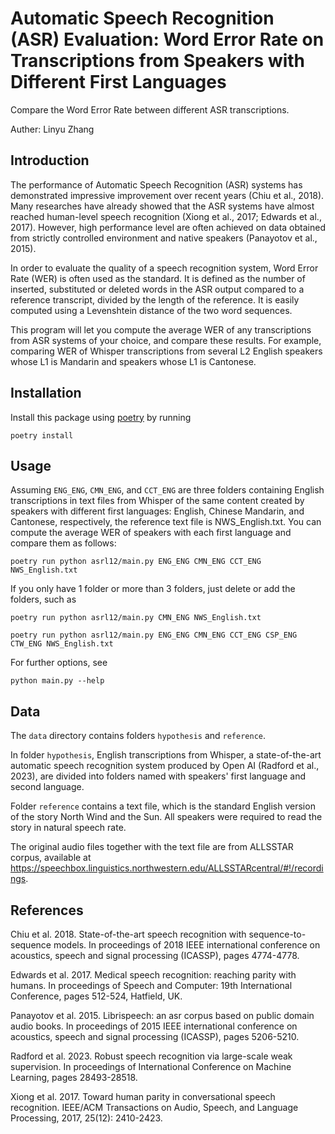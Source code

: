 # Automatic Speech Recognition (ASR) Evaluation: Word Error Rate on Transcriptions from Speakers with Different First Languages

Compare the Word Error Rate between different ASR transcriptions.

Auther: Linyu Zhang

## Introduction

The performance of Automatic Speech Recognition (ASR) systems has demonstrated impressive improvement over recent years (Chiu et al., 2018). Many researches have already showed that the ASR systems have almost reached human-level speech recognition (Xiong et al., 2017; Edwards et al., 2017). However, high performance level are often achieved on data obtained from strictly controlled environment and native speakers (Panayotov et al., 2015). 

In order to evaluate the quality of a speech recognition system, Word Error Rate (WER) is often used as the standard. It is defined as the number of inserted, substituted or deleted words in the ASR output compared to a reference transcript, divided by the length of the reference. It is easily computed using a Levenshtein distance of the two word sequences. 

This program will let you compute the average WER of any transcriptions from ASR systems of your choice, and compare these results. For example, comparing WER of Whisper transcriptions from several L2 English speakers whose L1 is Mandarin and speakers whose L1 is Cantonese. 


## Installation

Install this package using [poetry](https://python-poetry.org/docs/#installation) by running

    poetry install


## Usage

Assuming `ENG_ENG`, `CMN_ENG`, and `CCT_ENG` are three folders containing English transcriptions in text files from Whisper of the same content created by speakers with different first languages: English, Chinese Mandarin, and Cantonese, respectively, the reference text file is  NWS_English.txt. You can compute the average WER of speakers with each first language and compare them as follows:

    poetry run python asrl12/main.py ENG_ENG CMN_ENG CCT_ENG NWS_English.txt

If you only have 1 folder or more than 3 folders, just delete or add the folders, such as

    poetry run python asrl12/main.py CMN_ENG NWS_English.txt

    poetry run python asrl12/main.py ENG_ENG CMN_ENG CCT_ENG CSP_ENG CTW_ENG NWS_English.txt

For further options, see

    python main.py --help


## Data

The `data` directory contains folders `hypothesis` and `reference`. 

In folder `hypothesis`, English transcriptions from Whisper, a state-of-the-art automatic speech recognition system produced by Open AI (Radford et al., 2023), are divided into folders named with speakers' first language and second language. 

Folder `reference` contains a text file, which is the standard English version of the story North Wind and the Sun. All speakers were required to read the story in natural speech rate. 

The original audio files together with the text file are from ALLSSTAR corpus, available at https://speechbox.linguistics.northwestern.edu/ALLSSTARcentral/#!/recordings.


## References

Chiu et al. 2018. State-of-the-art speech recognition with sequence-to-sequence models. In proceedings of 2018 IEEE international conference on acoustics, speech and signal processing (ICASSP),
pages 4774-4778.

Edwards et al. 2017. Medical speech recognition: reaching parity with humans. In proceedings of Speech and Computer: 19th International Conference,
pages 512-524, Hatfield, UK.

Panayotov et al. 2015. Librispeech: an asr corpus based on public domain audio books. In proceedings of 2015 IEEE international conference on acoustics, speech and signal processing (ICASSP),
pages 5206-5210.

Radford et al. 2023. Robust speech recognition via large-scale weak supervision. In proceedings of International Conference on Machine Learning,
pages 28493-28518.

Xiong et al. 2017. Toward human parity in conversational speech recognition. 
IEEE/ACM Transactions on Audio, Speech, and Language Processing, 2017, 25(12): 2410-2423.
